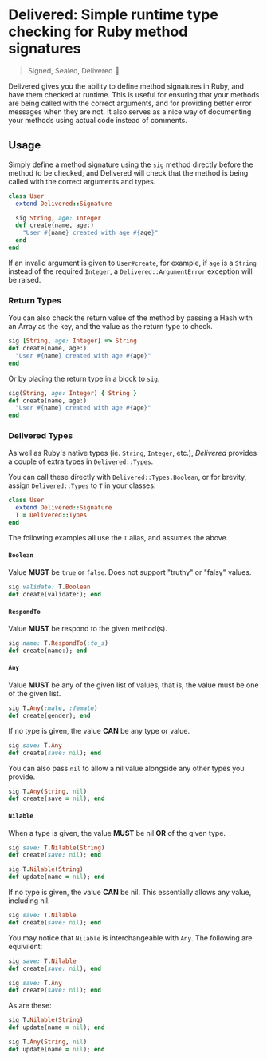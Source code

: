 # Delivered: Simple runtime type checking for Ruby method signatures

> Signed, Sealed, Delivered 🎹

Delivered gives you the ability to define method signatures in Ruby, and have them checked at
runtime. This is useful for ensuring that your methods are being called with the correct arguments,
and for providing better error messages when they are not. It also serves as a nice way of
documenting your methods using actual code instead of comments.

## Usage

Simply define a method signature using the `sig` method directly before the method to be checked,
and Delivered will check that the method is being called with the correct arguments and types.

```ruby
class User
  extend Delivered::Signature

  sig String, age: Integer
  def create(name, age:)
    "User #{name} created with age #{age}"
  end
end
```

If an invalid argument is given to `User#create`, for example, if `age` is a `String` instead of
the required `Integer`, a `Delivered::ArgumentError` exception will be raised.

### Return Types

You can also check the return value of the method by passing a Hash with an Array as the key, and
the value as the return type to check.

```ruby
sig [String, age: Integer] => String
def create(name, age:)
  "User #{name} created with age #{age}"
end
```

Or by placing the return type in a block to `sig`.

```ruby
sig(String, age: Integer) { String }
def create(name, age:)
  "User #{name} created with age #{age}"
end
```

### Delivered Types

As well as Ruby's native types (ie. `String`, `Integer`, etc.), _Delivered_ provides a couple of
extra types in `Delivered::Types`.

You can call these directly with `Delivered::Types.Boolean`, or for brevity, assign
`Delivered::Types` to `T` in your classes:

```ruby
class User
  extend Delivered::Signature
  T = Delivered::Types
end
```

The following examples all use the `T` alias, and assumes the above.

#### `Boolean`

Value **MUST** be `true` or `false`. Does not support "truthy" or "falsy" values.

```ruby
sig validate: T.Boolean
def create(validate:); end
```

#### `RespondTo`

Value **MUST** be respond to the given method(s).

```ruby
sig name: T.RespondTo(:to_s)
def create(name:); end
```

#### `Any`

Value **MUST** be any of the given list of values, that is, the value must be one of the given list.

```ruby
sig T.Any(:male, :female)
def create(gender); end
```

If no type is given, the value **CAN** be any type or value.

```ruby
sig save: T.Any
def create(save: nil); end
```

You can also pass `nil` to allow a nil value alongside any other types you provide.

```ruby
sig T.Any(String, nil)
def create(save = nil); end
```

#### `Nilable`

When a type is given, the value **MUST** be nil **OR** of the given type.

```ruby
sig save: T.Nilable(String)
def create(save: nil); end

sig T.Nilable(String)
def update(name = nil); end
```

If no type is given, the value **CAN** be nil. This essentially allows any value, including nil.

```ruby
sig save: T.Nilable
def create(save: nil); end
```

You may notice that `Nilable` is interchangeable with `Any`. The following are equivilent:

```ruby
sig save: T.Nilable
def create(save: nil); end
```

```ruby
sig save: T.Any
def create(save: nil); end
```

As are these:

```ruby
sig T.Nilable(String)
def update(name = nil); end
```

```ruby
sig T.Any(String, nil)
def update(name = nil); end
```
